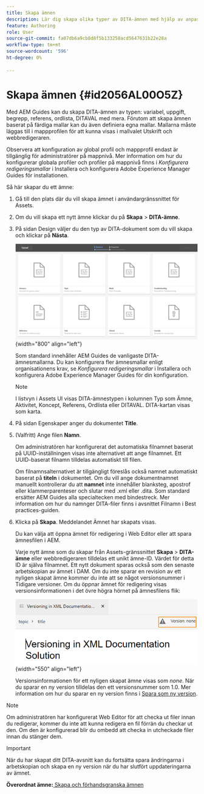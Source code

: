 ```yaml
---
title: Skapa ämnen
description: Lär dig skapa olika typer av DITA-ämnen med hjälp av anpassade mallar i AEM Guides webbredigerare.
feature: Authoring
role: User
source-git-commit: fa07db6a9cb8d8f5b133258acd5647631b22e28a
workflow-type: tm+mt
source-wordcount: '596'
ht-degree: 0%

---
```


# Skapa ämnen {#id2056AL00O5Z}

Med AEM Guides kan du skapa DITA-ämnen av typen: variabel, uppgift, begrepp, referens, ordlista, DITAVAL med mera. Förutom att skapa ämnen baserat på färdiga mallar kan du även definiera egna mallar. Mallarna måste läggas till i mappprofilen för att kunna visas i mallvalet Utskrift och webbredigeraren.

Observera att konfiguration av global profil och mappprofil endast är tillgänglig för administratörer på mappnivå. Mer information om hur du konfigurerar globala profiler och profiler på mappnivå finns i *Konfigurera redigeringsmallar* i Installera och konfigurera Adobe Experience Manager Guides för installationen.

Så här skapar du ett ämne:

1. Gå till den plats där du vill skapa ämnet i användargränssnittet för Assets.

1. Om du vill skapa ett nytt ämne klickar du på **Skapa** \> **DITA-ämne**.

1. På sidan Design väljer du den typ av DITA-dokument som du vill skapa och klickar på **Nästa**.

   ![](images/create_dita_topic.png){width="800" align="left"}

   Som standard innehåller AEM Guides de vanligaste DITA-ämnesmallarna. Du kan konfigurera fler ämnesmallar enligt organisationens krav, se *Konfigurera redigeringsmallar* i Installera och konfigurera Adobe Experience Manager Guides för din konfiguration.

   >[!NOTE]
   >
   > I listvyn i Assets UI visas DITA-ämnestypen i kolumnen Typ som Ämne, Aktivitet, Koncept, Referens, Ordlista eller DITAVAL. DITA-kartan visas som karta.

1. På sidan Egenskaper anger du dokumentet **Title**.

1. \(Valfritt\) Ange filen **Namn**.

   Om administratören har konfigurerat det automatiska filnamnet baserat på UUID-inställningen visas inte alternativet att ange filnamnet. Ett UUID-baserat filnamn tilldelas automatiskt till filen.

   Om filnamnsalternativet är tillgängligt föreslås också namnet automatiskt baserat på **titeln** i dokumentet. Om du vill ange dokumentnamnet manuellt kontrollerar du att **namnet** inte innehåller blanksteg, apostrof eller klammerparenteser och slutar med .xml eller .dita. Som standard ersätter AEM Guides alla specialtecken med bindestreck. Mer information om hur du namnger DITA-filer finns i avsnittet Filnamn i Best practices-guiden.

1. Klicka på **Skapa**. Meddelandet Ämnet har skapats visas.

   Du kan välja att öppna ämnet för redigering i Web Editor eller att spara ämnesfilen i AEM.

   Varje nytt ämne som du skapar från Assets-gränssnittet **Skapa** \> **DITA-ämne** eller webbredigeraren tilldelas ett unikt ämne-ID. Värdet för detta ID är själva filnamnet. Ett nytt dokument sparas också som den senaste arbetskopian av ämnet i DAM. Om du inte sparar en revision av ett nyligen skapat ämne kommer du inte att se något versionsnummer i Tidigare versioner. Om du öppnar ämnet för redigering visas versionsinformationen i det övre högra hörnet på ämnesfilens flik:

   ![](images/topic-version-none_cs.png){width="550" align="left"}

   Versionsinformationen för ett nyligen skapat ämne visas som *none*. När du sparar en ny version tilldelas den ett versionsnummer som 1.0. Mer information om hur du sparar en ny version finns i [Spara som ny version](web-editor-features.md#save-as-new-version-id209ME400GXA).


>[!NOTE]
>
> Om administratören har konfigurerat Web Editor för att checka ut filer innan du redigerar, kommer du inte att kunna redigera en fil förrän du checkar ut den. Om den är konfigurerad blir du ombedd att checka in utcheckade filer innan du stänger dem.

>[!IMPORTANT]
>
> När du har skapat ditt DITA-avsnitt kan du fortsätta spara ändringarna i arbetskopian och skapa en ny version när du har slutfört uppdateringarna av ämnet.

**Överordnat ämne:**[ Skapa och förhandsgranska ämnen](create-preview-topics.md)

